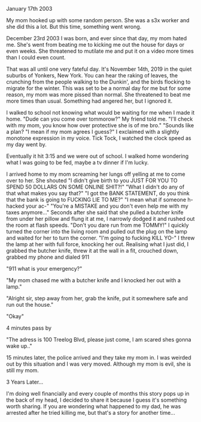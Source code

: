 January 17th 2003

My mom hooked up with some random person. She was a s3x worker and she did this a lot. But this time, something went wrong.




December 23rd 2003
I was born, and ever since that day, my mom hated me. She's went from beating me to kicking me out the house for days or even weeks. She threatened to mutilate me and put it on a video more times than I could even count.



That was all until one very fateful day.
It's November 14th, 2019 in the quiet suburbs of Yonkers, New York. You can hear the raking of leaves, the crunching from the people walking to the Dunkin', and the birds flocking to migrate for the winter. This was set to be a normal day for me but for some reason, my mom was more pissed than normal. She threatened to beat me more times than usual. Something had angered her, but I ignored it.



I walked to school not knowing what would be waiting for me when I made it home.
"Dude can you come over tommorow?" My friend told me.
"I'll check with my mom, you know how over protective she is of me bro."
"Sounds like a plan?
"I mean if my mom agrees I guess?" I exclaimed with a slightly monotone expression in my voice.
Tick Tock, I watched the clock speed as my day went by. 


Eventually it hit 3:15 and we were out of school. I walked home wondering what I was going to be fed, maybe a tv dinner if I'm lucky.



I arrived home to my mom screaming her lungs off yelling at me to come over to her. She shouted "I didn't give birth to you JUST FOR YOU TO SPEND 50 DOLLARS ON SOME ONLINE SHIT?!"
"What I didn't do any of that what makes you say that?"
"I got the BANK STATEMENT, do you think that the bank is going to FUCKING LIE TO ME?"
"I mean what if someone h-hacked your ac-"
"You're a MISTAKE and you don't even help me with my taxes anymore..."
Seconds after she said that she pulled a butcher knife from under her pillow and flung it at me, I narrowly dodged it and rushed out the room at flash speeds.
"Don't you dare run from me TOMMY!"
I quickly turned the corner into the living room and pulled out the plug on the lamp and waited for her to turn the corner.
"I'm going to fucking KILL YO-"
I threw the lamp at her with full force, knocking her out.
Realising what I just did, I grabbed the butcher knife, threw it at the wall in a fit, crouched down, grabbed my phone and dialed 911




"911 what is your emergency?"



"My mom chased me with a butcher knife and I knocked her out with a lamp."



"Alright sir, step away from her, grab the knife, put it somewhere safe and run out the house."



"Okay"


4 minutes pass by



"The adress is 100 Treelog Blvd, please just come, I am scared shes gonna wake up.."




15 minutes later, the police arrived and they take my mom in. I was weirded out by this situation and I was very moved. Although my mom is evil, she is still my mom.



3 Years Later...


I'm doing well financially and every couple of months this story pops up in the back of my head, I decided to share it because I guess it's something worth sharing.
If you are wondering what happened to my dad, he was arrested after he tried killing me, but that's a story for another time...